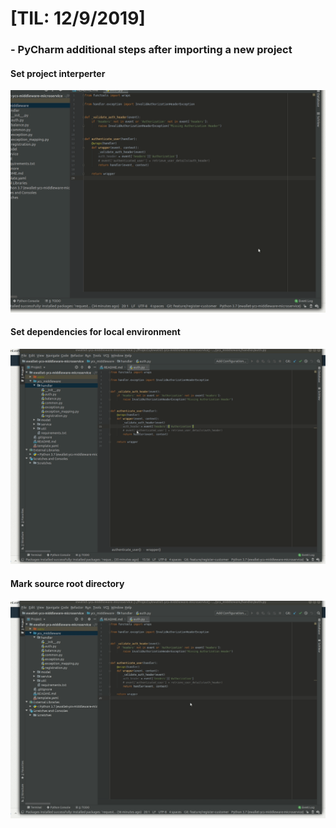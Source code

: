 # [TIL: 12/9/2019]

### - PyCharm additional steps after importing a new project
#### Set project interperter
![](../../files/add-interpreter.gif)

#### Set dependencies for local environment
![](../../files/add-project-dependencies.gif)

#### Mark source root directory
![](../../files/mark-source-root.gif)
